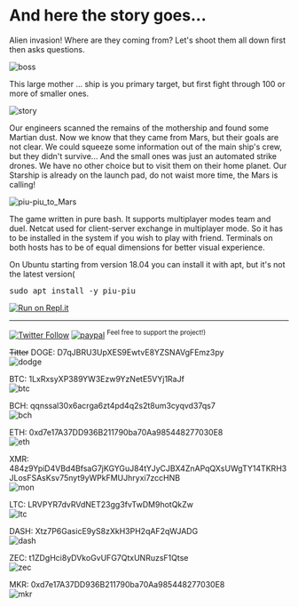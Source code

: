 # And here the story goes...

Alien invasion! Where are they coming from? Let's shoot them all down first then asks questions.

![boss](https://user-images.githubusercontent.com/18072680/204158330-40e0a29d-3ad2-409a-9457-eb98a91486ac.gif)

This large mother ... ship is you primary target, but first fight through 100 or more of smaller ones.

![story](https://user-images.githubusercontent.com/18072680/204155032-702de947-40d0-4831-96b1-19d4d63148db.gif)

Our engineers scanned the remains of the mothership and found some Martian dust. Now we know that they came from Mars, 
but their goals are not clear. We could squeeze some information out of the main ship's crew, but they didn't survive... 
And the small ones was just an automated strike drones. We have no other choice but to visit them on their home planet. 
Our Starship is already on the launch pad, do not waist more time, the Mars is calling!

![piu-piu_to_Mars](https://user-images.githubusercontent.com/18072680/113054416-0dffb480-91b2-11eb-904f-6e2088f180af.gif)

The game written in pure bash. It supports multiplayer modes team and duel. Netcat used for client-server exchange in multiplayer mode.
So it has to be installed in the system if you wish to play with friend. Terminals on both hosts has to be of equal dimensions
for better visual experience. <br>

On Ubuntu starting from version 18.04 you can install it with apt, but it's not the latest version(
<pre>sudo apt install -y piu-piu</pre>

[![Run on Repl.it](https://repl.it/badge/github/vaniacer/piu-piu-SH)](https://repl.it/github/vaniacer/piu-piu-SH)

---
[![Twitter Follow](https://img.shields.io/twitter/follow/Vaniacer?style=social)](https://twitter.com/Vaniacer)
[![paypal](https://img.shields.io/badge/Donate-PayPal-green.svg)](https://paypal.me/sshto?locale.x=en_US) <sup>Feel free to support the project!)</sup>

~~Titter~~ DOGE: D7qJBRU3UpXES9EwtvE8YZSNAVgFEmz3py</br>
![dodge](https://user-images.githubusercontent.com/18072680/229992296-f415eadb-645b-4229-81c7-e269485c635d.png)

BTC: 1LxRxsyXP389YW3Ezw9YzNetE5VYj1RaJf</br>
![btc](https://user-images.githubusercontent.com/18072680/106382955-f2f00e80-63d3-11eb-9316-b6653225820c.png)

BCH: qqnssal30x6acrga6zt4pd4q2s2t8um3cyqvd37qs7</br>
![bch](https://user-images.githubusercontent.com/18072680/108552897-fd326800-7302-11eb-8ae7-97eb0cc81d5e.png)

ETH: 0xd7e17A37DD936B211790ba70Aa985448277030E8</br>
![eth](https://user-images.githubusercontent.com/18072680/106382951-f2577800-63d3-11eb-8c01-f7ade514fb58.png)

XMR: 484z9YpiD4VBd4BfsaG7jKGYGuJ84tYJyCJBX4ZnAPqQXsUWgTY14TKRH3JLosFSAsKsv75nyt9yWPkFMUJhryxi7zccHNB</br>
![mon](https://user-images.githubusercontent.com/18072680/106383275-15832700-63d6-11eb-87d5-8b9f4ba08c40.png)

LTC: LRVPYR7dvRVdNET23gg3fvTwDM9hotQkZw</br>
![ltc](https://user-images.githubusercontent.com/18072680/106383361-7a3e8180-63d6-11eb-9239-48b6d80c3c4b.png)

DASH: Xtz7P6GasicE9yS8zXkH3PH2qAF2qWJADG</br>
![dash](https://user-images.githubusercontent.com/18072680/108553387-a11c1380-7303-11eb-9560-81f0deec2fbc.png)

ZEC: t1ZDgHci8yDVkoGvUFG7QtxUNRuzsF1Qtse</br>
![zec](https://user-images.githubusercontent.com/18072680/108553595-f7895200-7303-11eb-9ca8-17d1c81df7eb.png)

MKR: 0xd7e17A37DD936B211790ba70Aa985448277030E8</br>
![mkr](https://user-images.githubusercontent.com/18072680/108553822-4505bf00-7304-11eb-9db9-0833141e36c9.png)
